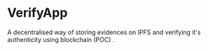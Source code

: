 # VerifyApp
A decentralised way of storing evidences on IPFS and verifying it's authenticity using blockchain (POC) .
